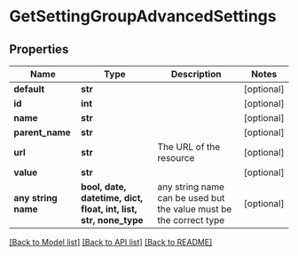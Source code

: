 # GetSettingGroupAdvancedSettings


## Properties
Name | Type | Description | Notes
------------ | ------------- | ------------- | -------------
**default** | **str** |  | [optional] 
**id** | **int** |  | [optional] 
**name** | **str** |  | [optional] 
**parent_name** | **str** |  | [optional] 
**url** | **str** | The URL of the resource | [optional] 
**value** | **str** |  | [optional] 
**any string name** | **bool, date, datetime, dict, float, int, list, str, none_type** | any string name can be used but the value must be the correct type | [optional]

[[Back to Model list]](../README.md#documentation-for-models) [[Back to API list]](../README.md#documentation-for-api-endpoints) [[Back to README]](../README.md)


